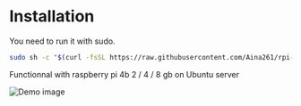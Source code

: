 # Installation

You need to run it with sudo.
```sh
sudo sh -c "$(curl -fsSL https://raw.githubusercontent.com/Aina261/rpi-screen/main/install.sh)"
```

Functionnal with raspberry pi 4b 2 / 4 / 8 gb on Ubuntu server

![Demo image](https://github.com/Aina261/rpi-screen/blob/main/demo-image.jpg)